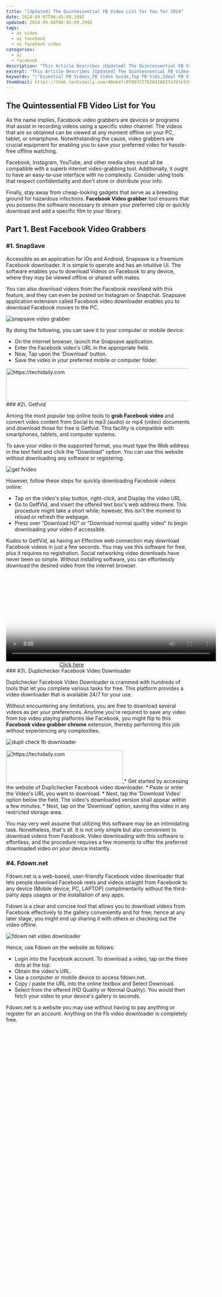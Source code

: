 ```yaml
---
title: "[Updated] The Quintessential FB Video List for You for 2024"
date: 2024-09-07T06:45:09.299Z
updated: 2024-09-08T06:45:09.299Z
tags:
  - ai video
  - ai facebook
  - ai facebook video
categories:
  - ai
  - facebook
description: "This Article Describes [Updated] The Quintessential FB Video List for You for 2024"
excerpt: "This Article Describes [Updated] The Quintessential FB Video List for You for 2024"
keywords: "\"Essential FB Videos,FB Video Guide,Top FB Vids,Ideal FB Videos,FB Video Collection,Must-See FB Videos,Key FB Video List\""
thumbnail: https://thmb.techidaily.com/48eb4fc0f083727828418817e7d3c53949a229ffb44504b07d25f967a878becd.png
---
```


## The Quintessential FB Video List for You

As the name implies, Facebook video grabbers are devices or programs that assist in recording videos using a specific video channel. The videos that are so obtained can be viewed at any moment offline on your PC, tablet, or smartphone. Notwithstanding the cause, video grabbers are crucial equipment for enabling you to save your preferred video for hassle-free offline watching.

Facebook, Instagram, YouTube, and other media sites must all be compatible with a superb internet video-grabbing tool. Additionally, it ought to have an easy-to-use interface with no complexity. Consider using tools that respect confidentiality and don't store or distribute your info.

Finally, stay away from cheap-looking gadgets that serve as a breeding ground for hazardous infections. **Facebook Video grabber** tool ensures that you possess the software necessary to stream your preferred clip or quickly download and add a specific film to your library.

## Part 1\. Best Facebook Video Grabbers

### #1\. SnapSave

Accessible as an application for IOs and Android, Snapsave is a freemium Facebook downloader. It is simple to operate and has an intuitive UI. The software enables you to download Videos on Facebook to any device, where they may be viewed offline or shared with mates.

You can also download videos from the Facebook newsfeed with this feature, and they can even be posted on Instagram or Snapchat. Snapsave application extension called Facebook video downloader enables you to download Facebook movies to the PC.

![snapsave video grabber](https://images.wondershare.com/filmora/article-images/snapsave-video-grabber.jpg)

By doing the following, you can save it to your computer or mobile device:

* On the internet browser, launch the Snapsave application.
* Enter the Facebook video's URL in the appropriate field.
* Now, Tap upon the 'Download' button.
* Save the video in your preferred mobile or computer folder.

<!-- affiliate ads begin -->
<a href="https://aligracehair.sjv.io/c/5597632/2135405/19272" target="_top" id="2135405">
  <img src="//a.impactradius-go.com/display-ad/19272-2135405" border="0" alt="https://techidaily.com" width="728" height="90"/>
</a>
<img height="0" width="0" src="https://aligracehair.sjv.io/i/5597632/2135405/19272" style="position:absolute;visibility:hidden;" border="0" />
<!-- affiliate ads end -->
### #2\. Getfvid

Among the most popular top online tools to **grab Facebook video** and convert video content from Social to mp3 (audio) or mp4 (video) documents and download those for free is Getfvid. This facility is compatible with smartphones, tablets, and computer systems.

To save your video in the supported format, you must type the Web address in the text field and click the "Download" option. You can use this website without downloading any software or registering.

![get fvideo](https://images.wondershare.com/filmora/article-images/get-fvid.jpg)

However, follow these steps for quickly downloading Facebook videos online:

* Tap on the video's play button, right-click, and Display the video URL.
* Go to GetfVid, and insert the offered text box's web address there. This procedure might take a short while; however, this isn't the moment to reload or refresh the webpage.
* Press over "Download HD" or "Download normal quality video" to begin downloading your video if accessible.

Kudos to GetfVid, as having an Effective web connection may download Facebook videos in just a few seconds. You may use this software for free, plus it requires no registration. Social networking video downloads have never been so simple. Without installing software, you can effortlessly download the desired video from the internet browser.

<!-- affiliate ads begin -->
<span id="1982485">
					<video width="576" height="240" style="cursor:pointer"
           poster="//a.impactradius-go.com/display-clicktoplayimage/1982485.png"
           onclick="if(!this.playClicked){this.play();this.setAttribute('controls',true);this.playClicked=true;}">
	   <source src="//a.impactradius-go.com/display-ad/22993-1982485">
	   <img src="//a.impactradius-go.com/display-clicktoplayimage/1982485.png" style="border: none; height: 100%; width: 100%; object-fit: contain">
	</video>
	<div style="width:360px;text-align:center"><a href="javascript:window.open(decodeURIComponent('https%3A%2F%2Fhomestyler.sjv.io%2Fc%2F5597632%2F1982485%2F22993'), '_blank');void(0);">Click here</a></div>
</span>
<img height="0" width="0" src="https://imp.pxf.io/i/5597632/1982485/22993" style="position:absolute;visibility:hidden;" border="0" />
<!-- affiliate ads end -->
### #3\. Duplichecker Facebook Video Downloader

Duplichecker Facebook Video Downloader is crammed with hundreds of tools that let you complete various tasks for free. This platform provides a video downloader that is available 24/7 for your use.

Without encountering any limitations, you are free to download several videos as per your preferences. Anytime you're required to save any video from top video playing platforms like Facebook, you might flip to this **Facebook video grabber chrome** extension, thereby performing this job without experiencing any complexities.

![dupli check fb downloader](https://images.wondershare.com/filmora/article-images/dupli-checker-video-downloader.jpg)

<!-- affiliate ads begin -->
<a href="https://aligracehair.sjv.io/c/5597632/2135371/19272" target="_top" id="2135371">
  <img src="//a.impactradius-go.com/display-ad/19272-2135371" border="0" alt="https://techidaily.com" width="320" height="90"/>
</a>
<img height="0" width="0" src="https://aligracehair.sjv.io/i/5597632/2135371/19272" style="position:absolute;visibility:hidden;" border="0" />
<!-- affiliate ads end -->
* Get started by accessing the website of Duplichecker Facebook video downloader.
* Paste or enter the Video's URL you want to download.
* Next, tap the 'Download Video' option below the field. The video's downloaded version shall appear within a few minutes.
* Next, tap on the 'Download' option, saving this video in any restricted storage area.

You may very well assume that utilizing this software may be an intimidating task. Nonetheless, that's all. It is not only simple but also convenient to download videos from Facebook. Video downloading with this software is effortless, and the procedure requires a few moments to offer the preferred downloaded video on your device instantly.

### #4\. Fdown.net

Fdown.net is a web-based, user-friendly Facebook video downloader that lets people download Facebook reels and videos straight from Facebook to any device (Mobile device, PC, LAPTOP) complimentarily without the third-party apps usages or the installation of any apps.

Fdown is a clear and concise tool that allows you to download videos from Facebook effectively to the gallery conveniently and for free; hence at any later stage, you might end up sharing it with others or checking out the video offline.

![fdown net video downloader](https://images.wondershare.com/filmora/article-images/fdown-net-video-downloader.jpg)

Hence, use Fdown on the website as follows:

* Login into the Facebook account. To download a video, tap on the three dots at the top.
* Obtain the video's URL.
* Use a computer or mobile device to access fdown.net.
* Copy / paste the URL into the online textbox and Select Download.
* Select from the offered (HD Quality or Normal Quality). You would then fetch your video to your device's gallery in seconds.

Fdown.net is a website you may use without having to pay anything or register for an account. Anything on the Fb video downloader is completely free.

<!-- affiliate ads begin -->
<span id="2135472">
					<video width="864" height="1536" style="cursor:pointer"
           poster="//a.impactradius-go.com/display-clicktoplayimage/2135472.png"
           onclick="if(!this.playClicked){this.play();this.setAttribute('controls',true);this.playClicked=true;}">
	   <source src="//a.impactradius-go.com/display-ad/18498-2135472">
	   <img src="//a.impactradius-go.com/display-clicktoplayimage/2135472.png" style="border: none; height: 100%; width: 100%; object-fit: contain">
	</video>
	<div style="width:540px;text-align:center"><a href="javascript:window.open(decodeURIComponent('https%3A%2F%2Funicoeye.pxf.io%2Fc%2F5597632%2F2135472%2F18498'), '_blank');void(0);">Click here</a></div>
</span>
<img height="0" width="0" src="https://imp.pxf.io/i/5597632/2135472/18498" style="position:absolute;visibility:hidden;" border="0" />
<!-- affiliate ads end -->
### #5\. Fbdownloader

A dependable website to grab Videos on Facebook is fbdownloader. You don't need to download any documents to any device to use this ready-to-use **Facebook video grabber**. You can download video clips in HD or SD resolution with the tool.

Additionally, it includes a unique function for downloading personal videos. It enables MP3 file conversion for Facebook videos. Overall, it's a reliable application that completes the task in a few easy stages.

![fb downloader](https://images.wondershare.com/filmora/article-images/fbdownloader-online-tool.jpg)

<!-- affiliate ads begin -->
<a href="https://aligracehair.sjv.io/c/5597632/2135363/19272" target="_top" id="2135363">
  <img src="//a.impactradius-go.com/display-ad/19272-2135363" border="0" alt="https://techidaily.com" width="120" height="90"/>
</a>
<img height="0" width="0" src="https://aligracehair.sjv.io/i/5597632/2135363/19272" style="position:absolute;visibility:hidden;" border="0" />
<!-- affiliate ads end -->
You can download your favorite Facebook videos by completing the three easy steps below.

* Locate the video.
* Right-click on the video and choose Copy from the menu to copy the Facebook video URL.
* Copy the FB video.
* Insert the Facebook address above the text form and press the Go key.
* Now, save the file. You can download a video file by right-clicking it and selecting Save As.

## Part 2\. How to Edit Facebook Videos on Computer

Formerly Wondershare [Video Editor](https://tools.techidaily.com/wondershare/filmora/download/), Wondershare Filmora is the best choice if you wish to begin with basic video editing features and have the flexibility to improve as you get further. The application lets audience-ready films for many platforms and is ideal for Instagram.

Filmora is accessible for Mac and Windows desktops; while the company's Filmora mobile software is accessible for free download for Android and Ios devices.

![start up filmora on mac](https://images.wondershare.com/filmora/guide/startup-window-1.png)

[Free Download](https://tools.techidaily.com/wondershare/filmora/download/) For Win 7 or later(64-bit)

[Free Download](https://tools.techidaily.com/wondershare/filmora/download/) For macOS 10.14 or later

With the "Easy Mode" feature of Filmora, you might copy and paste video clips, add a few pieces of music, and create a completed video in a couple of moments by removing the intricacies. Most of these options are available in the Filmora application and an Effect Store, on which you may add pre-made intros, transitions, and themes to your videos.

##### Step 1: Upload your video or photo files

* After starting Filmora, select the items you wish to transfer into the Video Collection by clicking the "Import" option in the menu bar and selecting "Open." You may now copy and paste the videos into the Media Files for your ease.
* Drag your items to the timeline upon previewing them. Your primary sequence is now prepared; arrange the folders in the sequence you wish to display in the finished video.

##### Step 2: Customize Facebook video

Filmora is a convenient yet robust video editing software that enables you to conduct basic video processing. This includes trimming, cropping, splitting, and some complex video work, etc. It further involves featuring complex color tuning, a green screen, stabilizing shaky films, playing video in reverse, and zoom and pan.

![cut video with filmora](https://images.wondershare.com/filmora/guide/cut-video-mac-02.jpg)

You may easily make the sound fade in / out by editing your audio recording with the Audio Amplifier and Audio Mixer. Use a color-tuning application, such as the 3D LUT effects, to create your video look like something out of a Hollywood production.

##### Step 3: Download and Export

Once the video has been created, all left to perform is transfer it and post it to Facebook. Within that export box, there are multiple choices on the left side. You may download it to your device or download it in.mp4 file to publish to Facebook at a later time.

To publish your video on Facebook, you ought to understand the video forms authorized by Facebook and select the relevant video content. You may choose a different position to save it in and rename the movie if you wish to save something on your computer.

## Conclusion

Nowadays, most video grabbers are incredibly easy to use and don't scare off their clients with a complicated user interface. Demand for internet video content is growing along with its popularity. There hasn't been a requirement for video grabbers that have increased as much now that video material is becoming more popular.

Video grabbers are necessary for everyone, from individual producers to business professionals, to record and organize videos for their purposes. Facebook video grabbers, as mentioned earlier, might thus satiate your need for Facebook video grabber online and offline streaming video.

[Free Download](https://tools.techidaily.com/wondershare/filmora/download/) For macOS 10.14 or later

With the "Easy Mode" feature of Filmora, you might copy and paste video clips, add a few pieces of music, and create a completed video in a couple of moments by removing the intricacies. Most of these options are available in the Filmora application and an Effect Store, on which you may add pre-made intros, transitions, and themes to your videos.

##### Step 1: Upload your video or photo files

* After starting Filmora, select the items you wish to transfer into the Video Collection by clicking the "Import" option in the menu bar and selecting "Open." You may now copy and paste the videos into the Media Files for your ease.
* Drag your items to the timeline upon previewing them. Your primary sequence is now prepared; arrange the folders in the sequence you wish to display in the finished video.

##### Step 2: Customize Facebook video

Filmora is a convenient yet robust video editing software that enables you to conduct basic video processing. This includes trimming, cropping, splitting, and some complex video work, etc. It further involves featuring complex color tuning, a green screen, stabilizing shaky films, playing video in reverse, and zoom and pan.

![cut video with filmora](https://images.wondershare.com/filmora/guide/cut-video-mac-02.jpg)

<!-- affiliate ads begin -->
<a href="https://25home.pxf.io/c/5597632/2123480/16836" target="_top" id="2123480">
  <img src="//a.impactradius-go.com/display-ad/16836-2123480" border="0" alt="https://techidaily.com" width="468" height="60"/>
</a>
<img height="0" width="0" src="https://25home.pxf.io/i/5597632/2123480/16836" style="position:absolute;visibility:hidden;" border="0" />
<!-- affiliate ads end -->
You may easily make the sound fade in / out by editing your audio recording with the Audio Amplifier and Audio Mixer. Use a color-tuning application, such as the 3D LUT effects, to create your video look like something out of a Hollywood production.

##### Step 3: Download and Export

Once the video has been created, all left to perform is transfer it and post it to Facebook. Within that export box, there are multiple choices on the left side. You may download it to your device or download it in.mp4 file to publish to Facebook at a later time.

To publish your video on Facebook, you ought to understand the video forms authorized by Facebook and select the relevant video content. You may choose a different position to save it in and rename the movie if you wish to save something on your computer.

<!-- affiliate ads begin -->
<a href="https://aligracehair.sjv.io/c/5597632/2135352/19272" target="_top" id="2135352">
  <img src="//a.impactradius-go.com/display-ad/19272-2135352" border="0" alt="https://techidaily.com" width="160" height="90"/>
</a>
<img height="0" width="0" src="https://aligracehair.sjv.io/i/5597632/2135352/19272" style="position:absolute;visibility:hidden;" border="0" />
<!-- affiliate ads end -->
## Conclusion

Nowadays, most video grabbers are incredibly easy to use and don't scare off their clients with a complicated user interface. Demand for internet video content is growing along with its popularity. There hasn't been a requirement for video grabbers that have increased as much now that video material is becoming more popular.

Video grabbers are necessary for everyone, from individual producers to business professionals, to record and organize videos for their purposes. Facebook video grabbers, as mentioned earlier, might thus satiate your need for Facebook video grabber online and offline streaming video.

[Free Download](https://tools.techidaily.com/wondershare/filmora/download/) For macOS 10.14 or later

With the "Easy Mode" feature of Filmora, you might copy and paste video clips, add a few pieces of music, and create a completed video in a couple of moments by removing the intricacies. Most of these options are available in the Filmora application and an Effect Store, on which you may add pre-made intros, transitions, and themes to your videos.

##### Step 1: Upload your video or photo files

* After starting Filmora, select the items you wish to transfer into the Video Collection by clicking the "Import" option in the menu bar and selecting "Open." You may now copy and paste the videos into the Media Files for your ease.
* Drag your items to the timeline upon previewing them. Your primary sequence is now prepared; arrange the folders in the sequence you wish to display in the finished video.

##### Step 2: Customize Facebook video

Filmora is a convenient yet robust video editing software that enables you to conduct basic video processing. This includes trimming, cropping, splitting, and some complex video work, etc. It further involves featuring complex color tuning, a green screen, stabilizing shaky films, playing video in reverse, and zoom and pan.

![cut video with filmora](https://images.wondershare.com/filmora/guide/cut-video-mac-02.jpg)

<!-- affiliate ads begin -->
<a href="https://ephamedtechinc.pxf.io/c/5597632/2137219/26400" target="_top" id="2137219">
  <img src="//a.impactradius-go.com/display-ad/26400-2137219" border="0" alt="https://techidaily.com" width="728" height="90"/>
</a>
<img height="0" width="0" src="https://ephamedtechinc.pxf.io/i/5597632/2137219/26400" style="position:absolute;visibility:hidden;" border="0" />
<!-- affiliate ads end -->
You may easily make the sound fade in / out by editing your audio recording with the Audio Amplifier and Audio Mixer. Use a color-tuning application, such as the 3D LUT effects, to create your video look like something out of a Hollywood production.

##### Step 3: Download and Export

Once the video has been created, all left to perform is transfer it and post it to Facebook. Within that export box, there are multiple choices on the left side. You may download it to your device or download it in.mp4 file to publish to Facebook at a later time.

To publish your video on Facebook, you ought to understand the video forms authorized by Facebook and select the relevant video content. You may choose a different position to save it in and rename the movie if you wish to save something on your computer.

<!-- affiliate ads begin -->
<a href="https://aligracehair.sjv.io/c/5597632/2135349/19272" target="_top" id="2135349">
  <img src="//a.impactradius-go.com/display-ad/19272-2135349" border="0" alt="https://techidaily.com" width="120" height="90"/>
</a>
<img height="0" width="0" src="https://aligracehair.sjv.io/i/5597632/2135349/19272" style="position:absolute;visibility:hidden;" border="0" />
<!-- affiliate ads end -->
## Conclusion

Nowadays, most video grabbers are incredibly easy to use and don't scare off their clients with a complicated user interface. Demand for internet video content is growing along with its popularity. There hasn't been a requirement for video grabbers that have increased as much now that video material is becoming more popular.

Video grabbers are necessary for everyone, from individual producers to business professionals, to record and organize videos for their purposes. Facebook video grabbers, as mentioned earlier, might thus satiate your need for Facebook video grabber online and offline streaming video.

[Free Download](https://tools.techidaily.com/wondershare/filmora/download/) For macOS 10.14 or later

With the "Easy Mode" feature of Filmora, you might copy and paste video clips, add a few pieces of music, and create a completed video in a couple of moments by removing the intricacies. Most of these options are available in the Filmora application and an Effect Store, on which you may add pre-made intros, transitions, and themes to your videos.

##### Step 1: Upload your video or photo files

* After starting Filmora, select the items you wish to transfer into the Video Collection by clicking the "Import" option in the menu bar and selecting "Open." You may now copy and paste the videos into the Media Files for your ease.
* Drag your items to the timeline upon previewing them. Your primary sequence is now prepared; arrange the folders in the sequence you wish to display in the finished video.

##### Step 2: Customize Facebook video

Filmora is a convenient yet robust video editing software that enables you to conduct basic video processing. This includes trimming, cropping, splitting, and some complex video work, etc. It further involves featuring complex color tuning, a green screen, stabilizing shaky films, playing video in reverse, and zoom and pan.

![cut video with filmora](https://images.wondershare.com/filmora/guide/cut-video-mac-02.jpg)

You may easily make the sound fade in / out by editing your audio recording with the Audio Amplifier and Audio Mixer. Use a color-tuning application, such as the 3D LUT effects, to create your video look like something out of a Hollywood production.

##### Step 3: Download and Export

Once the video has been created, all left to perform is transfer it and post it to Facebook. Within that export box, there are multiple choices on the left side. You may download it to your device or download it in.mp4 file to publish to Facebook at a later time.

To publish your video on Facebook, you ought to understand the video forms authorized by Facebook and select the relevant video content. You may choose a different position to save it in and rename the movie if you wish to save something on your computer.

<!-- affiliate ads begin -->
<a href="https://appsumo.8odi.net/c/5597632/2123737/7443" target="_top" id="2123737">
  <img src="//a.impactradius-go.com/display-ad/7443-2123737" border="0" alt="https://techidaily.com" width="728" height="90"/>
</a>
<img height="0" width="0" src="https://appsumo.8odi.net/i/5597632/2123737/7443" style="position:absolute;visibility:hidden;" border="0" />
<!-- affiliate ads end -->
## Conclusion

Nowadays, most video grabbers are incredibly easy to use and don't scare off their clients with a complicated user interface. Demand for internet video content is growing along with its popularity. There hasn't been a requirement for video grabbers that have increased as much now that video material is becoming more popular.

Video grabbers are necessary for everyone, from individual producers to business professionals, to record and organize videos for their purposes. Facebook video grabbers, as mentioned earlier, might thus satiate your need for Facebook video grabber online and offline streaming video.

<ins class="adsbygoogle"
     style="display:block"
     data-ad-format="autorelaxed"
     data-ad-client="ca-pub-7571918770474297"
     data-ad-slot="1223367746"></ins>

<ins class="adsbygoogle"
     style="display:block"
     data-ad-format="autorelaxed"
     data-ad-client="ca-pub-7571918770474297"
     data-ad-slot="1223367746"></ins>



<ins class="adsbygoogle"
     style="display:block"
     data-ad-client="ca-pub-7571918770474297"
     data-ad-slot="8358498916"
     data-ad-format="auto"
     data-full-width-responsive="true"></ins>

<span class="atpl-alsoreadstyle">Also read:</span>
<div><ul>
<li><a href="https://fox-helps.techidaily.com/new-2024-approved-ai-generated-podcast-titles-that-stick-with-you/"><u>[New] 2024 Approved  AI-Generated Podcast Titles That Stick With You</u></a></li>
<li><a href="https://facebook-video-recording.techidaily.com/new-2024-approved-marketing-mastery-discerning-real-engagement-from-skewed-statistics/"><u>[New] 2024 Approved  Marketing Mastery  Discerning Real Engagement From Skewed Statistics</u></a></li>
<li><a href="https://facebook-video-recording.techidaily.com/new-2024-approved-solutions-to-uninterrupted-facebook-live-problems/"><u>[New] 2024 Approved  Solutions to Uninterrupted Facebook Live Problems</u></a></li>
<li><a href="https://facebook-video-recording.techidaily.com/new-2024s-landmark-facebook-strategies-what-to-keep-an-eye-on/"><u>[New] 2024'S Landmark Facebook Strategies – What to Keep an Eye On</u></a></li>
<li><a href="https://facebook-video-recording.techidaily.com/new-convert-facebook-audio-to-mp3/"><u>[New] Convert Facebook Audio to MP3</u></a></li>
<li><a href="https://facebook-video-recording.techidaily.com/new-in-2024-joining-friends-and-family-online-facebook-setup-guide/"><u>[New] In 2024, Joining Friends and Family Online (Facebook Setup Guide)</u></a></li>
<li><a href="https://facebook-video-recording.techidaily.com/new-in-2024-revolutionize-your-social-media-top-downloader-plugins-and-addons-for-fb-on-firefox/"><u>[New] In 2024, Revolutionize Your Social Media  Top Downloader Plugins and Addons for FB on Firefox</u></a></li>
<li><a href="https://facebook-video-recording.techidaily.com/new-in-2024-tips-and-tricks-adjusting-aspect-ratios-for-effective-fb-sharing/"><u>[New] In 2024, Tips & Tricks  Adjusting Aspect Ratios for Effective FB Sharing</u></a></li>
<li><a href="https://instagram-video-files.techidaily.com/new-instagram-archive-storing-your-iphone-images-and-videos-for-2024/"><u>[New] Instagram Archive  Storing Your iPhone Images and Videos for 2024</u></a></li>
<li><a href="https://facebook-video-recording.techidaily.com/new-prime-7-film-downloader-tools/"><u>[New] Prime 7 Film Downloader Tools</u></a></li>
<li><a href="https://facebook-video-recording.techidaily.com/new-reviving-relics-seamless-access-to-old-fb-narratives-on-tech-for-2024/"><u>[New] Reviving Relics  Seamless Access to Old FB Narratives on Tech for 2024</u></a></li>
<li><a href="https://facebook-video-recording.techidaily.com/new-tips-for-optimizing-facebooks-auto-play-videos-for-2024/"><u>[New] Tips for Optimizing Facebook's Auto-Play Videos for 2024</u></a></li>
<li><a href="https://facebook-video-recording.techidaily.com/new-troubleshooting-iphone-and-android-fb-messenger-stuck-on-videos/"><u>[New] Troubleshooting iPhone & Android  FB Messenger Stuck on Videos</u></a></li>
<li><a href="https://facebook-video-recording.techidaily.com/updated-2024-approved-permissions-for-posting-videos-on-fb/"><u>[Updated] 2024 Approved  Permissions for Posting Videos on FB</u></a></li>
<li><a href="https://facebook-video-recording.techidaily.com/updated-2024-approved-skyrocket-sales-traffic-with-the-15-cutting-edge-facebook-gadgets/"><u>[Updated] 2024 Approved  Skyrocket Sales Traffic with the 15 Cutting-Edge Facebook Gadgets</u></a></li>
<li><a href="https://facebook-video-recording.techidaily.com/updated-elevate-your-social-storytelling-with-added-musicality/"><u>[Updated] Elevate Your Social Storytelling with Added Musicality</u></a></li>
<li><a href="https://facebook-video-recording.techidaily.com/updated-in-2024-10-proven-steps-to-skyrocket-traffic-via-facebook-videos/"><u>[Updated] In 2024, 10 Proven Steps to Skyrocket Traffic via Facebook Videos</u></a></li>
<li><a href="https://facebook-video-recording.techidaily.com/updated-in-2024-best-facebook-lite-video-downloading-software-of-2023/"><u>[Updated] In 2024, Best Facebook Lite Video Downloading Software of 2023</u></a></li>
<li><a href="https://facebook-video-recording.techidaily.com/updated-in-2024-capture-and-share-the-essentials-for-posting-video-in-every-direction-on-fb/"><u>[Updated] In 2024, Capture and Share  The Essentials for Posting Video in Every Direction on FB</u></a></li>
<li><a href="https://facebook-video-recording.techidaily.com/updated-in-2024-fix-facebook-messenger-not-sending-videos-on-iphone-and-android/"><u>[Updated] In 2024, Fix “Facebook Messenger Not Sending Videos” On iPhone and Android</u></a></li>
<li><a href="https://facebook-video-recording.techidaily.com/updated-in-2024-mastery-techniques-for-embedding-social-media-live-videos/"><u>[Updated] In 2024, Mastery Techniques for Embedding Social Media Live Videos</u></a></li>
<li><a href="https://facebook-video-recording.techidaily.com/updated-in-2024-pcandroid-tutorial-successful-facebook-video-sharing/"><u>[Updated] In 2024, PC/Android Tutorial  Successful Facebook Video Sharing</u></a></li>
<li><a href="https://facebook-video-recording.techidaily.com/updated-in-2024-the-power-of-persuasion-maximizing-facebook-ad-performance-through-animation/"><u>[Updated] In 2024, The Power of Persuasion  Maximizing Facebook Ad Performance Through Animation</u></a></li>
<li><a href="https://facebook-video-recording.techidaily.com/updated-mastering-fb-video-upload-pc-and-android-guide/"><u>[Updated] Mastering FB Video Upload  PC & Android Guide</u></a></li>
<li><a href="https://facebook-video-recording.techidaily.com/updated-solving-fb-story-upload-issues-a-step-by-step-guide-for-2024/"><u>[Updated] Solving Fb Story Upload Issues  A Step-by-Step Guide for 2024</u></a></li>
<li><a href="https://extra-skills.techidaily.com/updated-strategic-approaches-to-maximize-impact-with-spotify-ads/"><u>[Updated] Strategic Approaches to Maximize Impact with Spotify Ads</u></a></li>
<li><a href="https://facebook-video-recording.techidaily.com/updated-unlocking-the-power-of-videos-to-drive-fb-traffic/"><u>[Updated] Unlocking the Power of Videos to Drive FB Traffic</u></a></li>
<li><a href="https://extra-skills.techidaily.com/2024-approved-revolutionizing-screen-experience-lgs-2023-bp550/"><u>2024 Approved  Revolutionizing Screen Experience - LG's 2023 BP550</u></a></li>
<li><a href="https://facebook-video-recording.techidaily.com/2024-approved-social-media-savvy-making-memorable-facebook-reels/"><u>2024 Approved  Social Media Savvy  Making Memorable Facebook Reels</u></a></li>
<li><a href="https://extra-lessons.techidaily.com/adjusting-story-video-playback-rate-on-instagram-for-2024/"><u>Adjusting Story Video Playback Rate on Instagram for 2024</u></a></li>
<li><a href="https://screen-recording.techidaily.com/breakthrough-tactics-for-efficient-home-podcasting/"><u>Breakthrough Tactics for Efficient Home Podcasting</u></a></li>
<li><a href="https://hardware-updates.techidaily.com/comprehensive-solution-for-troubleshooting-your-dell-mouse-driver-download/"><u>Comprehensive Solution for Troubleshooting Your Dell Mouse Driver Download</u></a></li>
<li><a href="https://facebook-video-recording.techidaily.com/easier-than-ever-2023s-fire-browser-addons-for-capturing-your-fb-videos-for-2024/"><u>Easier Than Ever  2023'S Fire-Browser Addons for Capturing Your FB Videos for 2024</u></a></li>
<li><a href="https://facebook-video-recording.techidaily.com/elevate-your-earning-game-youtube-on-facebook-revenue-strategies-for-2024/"><u>Elevate Your Earning Game  YouTube on Facebook Revenue Strategies for 2024</u></a></li>
<li><a href="https://apple-account.techidaily.com/how-to-remove-phone-number-from-your-apple-id-on-your-apple-iphone-8-plus-by-drfone-ios/"><u>How To Remove Phone Number From Your Apple ID on Your Apple iPhone 8 Plus?</u></a></li>
<li><a href="https://review-topics.techidaily.com/in-2024-fake-the-location-to-get-around-the-mlb-blackouts-on-infinix-smart-8-hd-drfone-by-drfone-virtual-android/"><u>In 2024, Fake the Location to Get Around the MLB Blackouts on Infinix Smart 8 HD | Dr.fone</u></a></li>
<li><a href="https://screen-mirror.techidaily.com/in-2024-how-to-cast-itel-a60-to-computer-for-iphone-and-android-drfone-by-drfone-android/"><u>In 2024, How to Cast Itel A60 to Computer for iPhone and Android? | Dr.fone</u></a></li>
<li><a href="https://android-transfer.techidaily.com/in-2024-how-to-transfer-contacts-from-lava-yuva-2-to-other-android-devices-devices-drfone-by-drfone-transfer-from-android-transfer-from-android/"><u>In 2024, How to Transfer Contacts from Lava Yuva 2 to Other Android Devices Devices? | Dr.fone</u></a></li>
<li><a href="https://pokemon-go-android.techidaily.com/in-2024-how-to-use-ispoofer-on-honor-magic5-ultimate-drfone-by-drfone-virtual-android/"><u>In 2024, How to use iSpoofer on Honor Magic5 Ultimate? | Dr.fone</u></a></li>
<li><a href="https://facebook-video-recording.techidaily.com/in-2024-reaching-into-shared-snippets-of-life-on-messenger/"><u>In 2024, Reaching Into Shared Snippets of Life on Messenger</u></a></li>
<li><a href="https://facebook-video-recording.techidaily.com/in-2024-techniques-to-boost-video-quality-on-web-browser-chrome/"><u>In 2024, Techniques to Boost Video Quality on Web Browser Chrome</u></a></li>
<li><a href="https://facebook-video-recording.techidaily.com/in-2024-televisions-as-a-window-to-facebook-world-vids/"><u>In 2024, Televisions as a Window to Facebook World Vids</u></a></li>
<li><a href="https://android-pokemon-go.techidaily.com/in-2024-the-best-ispoofer-alternative-to-try-on-infinix-note-30-5g-drfone-by-drfone-virtual-android/"><u>In 2024, The Best iSpoofer Alternative to Try On Infinix Note 30 5G | Dr.fone</u></a></li>
<li><a href="https://some-approaches.techidaily.com/in-2024-ultimate-no-cost-voice-modifier-transform-your-valorant-gameplay/"><u>In 2024, Ultimate No-Cost Voice Modifier  Transform Your Valorant Gameplay</u></a></li>
<li><a href="https://facebook-video-recording.techidaily.com/in-2024-unveiling-inauthentic-accounts-on-brand-pages/"><u>In 2024, Unveiling Inauthentic Accounts on Brand Pages</u></a></li>
<li><a href="https://youtube-data.techidaily.com/ring-asmr-filming-techniques-essential-tips-unveiled-for-2024/"><u>Mastering ASMR Filming Techniques  Essential Tips Unveiled for 2024</u></a></li>
<li><a href="https://blog-min.techidaily.com/quicktime-mov-playback-issues-corrected-compatibility-enhanced-for-smooth-viewing-experience/"><u>QuickTime MOV Playback Issues Corrected - Compatibility Enhanced for Smooth Viewing Experience</u></a></li>
<li><a href="https://review-topics.techidaily.com/remove-frp-lock-on-poco-x6-pro-by-drfone-android-unlock-remove-google-frp/"><u>Remove FRP Lock on Poco X6 Pro</u></a></li>
<li><a href="https://driver-download.techidaily.com/resolving-hd-graphics-620-driver-problems-in-windows-a-step-by-step-guide/"><u>Resolving HD Graphics 620 Driver Problems in Windows – A Step-by-Step Guide</u></a></li>
<li><a href="https://facebook-video-recording.techidaily.com/resolving-mobile-video-sending-problems-in-fb-chat/"><u>Resolving Mobile Video Sending Problems in FB Chat</u></a></li>
<li><a href="https://youtube-tips.techidaily.com/by-step-using-premiere-for-video-upload/"><u>Step-by-Step  Using Premiere for Video Upload</u></a></li>
<li><a href="https://fox-boxes.techidaily.com/streamline-your-videos-with-these-top-12-players/"><u>Streamline Your Videos with These Top 12 Players</u></a></li>
<li><a href="https://screen-video-capture.techidaily.com/the-finest-gaming-keyboards-for-fanatics-on-a-budget-for-2024/"><u>The Finest Gaming Keyboards for Fanatics on a Budget for 2024</u></a></li>
<li><a href="https://pokemon-go-android.techidaily.com/ultimate-guide-to-get-the-meltan-box-pokemon-go-for-honor-x50-drfone-by-drfone-virtual-android/"><u>Ultimate guide to get the meltan box pokemon go For Honor X50 | Dr.fone</u></a></li>
<li><a href="https://blog-min.techidaily.com/ultimate-winxdvd-mastery-step-by-step-installation-and-usage-manual/"><u>Ultimate WinXDVD Mastery: Step-by-Step Installation & Usage Manual</u></a></li>
<li><a href="https://facebook-video-recording.techidaily.com/unraveling-the-enigma-how-to-download-messages-from-facebook/"><u>Unraveling the Enigma  How to Download Messages From Facebook</u></a></li>
</ul></div>
